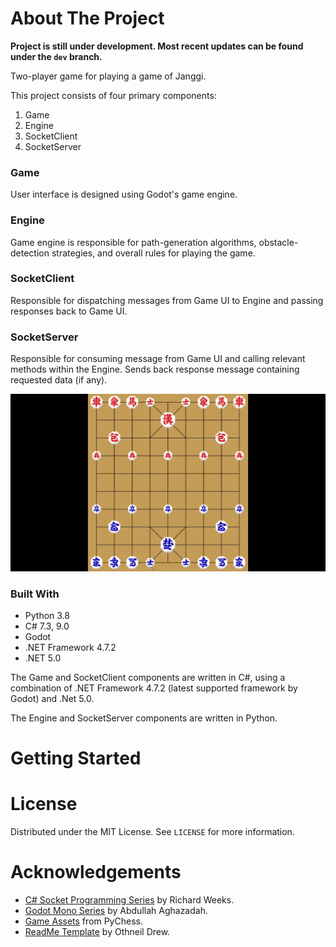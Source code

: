 # About The Project

**Project is still under development. Most recent updates can be found under the `dev` branch.**

Two-player game for playing a game of Janggi. 

This project consists of four primary components:

1. Game
2. Engine
3. SocketClient
4. SocketServer

### Game

User interface is designed using Godot's game engine.

### Engine

Game engine is responsible for path-generation algorithms, obstacle-detection strategies, and overall rules for playing the game. 

### SocketClient

Responsible for dispatching messages from Game UI to Engine and passing responses back to Game UI. 

### SocketServer

Responsible for consuming message from Game UI and calling relevant methods within the Engine. Sends back response message containing requested data (if any). 

![Gameplay Demo](https://github.com/MohamedAl-Hussein/janggi-game/blob/main/media/gameplay_demo_01.gif)

### Built With

* Python 3.8
* C# 7.3, 9.0
* Godot
* .NET Framework 4.7.2
* .NET 5.0

The Game and SocketClient components are written in C#, using a combination of .NET Framework 4.7.2 (latest supported framework by Godot) and .Net 5.0.

The Engine and SocketServer components are written in Python.

# Getting Started

# License

Distributed under the MIT License. See `LICENSE` for more information.

# Acknowledgements

* [C# Socket Programming Series](https://www.youtube.com/playlist?list=PLHLYG7mk_iQnUkCK3SvZVWghJ1Qts9WKn) by Richard Weeks.
* [Godot Mono Series](https://www.youtube.com/playlist?list=PLMgDVIa0Pg8XMe1GVc5eg0Rwi-cXqIR6q) by Abdullah Aghazadah.
* [Game Assets](https://www.pychess.org/variant/janggi) from PyChess.
* [ReadMe Template](https://github.com/othneildrew/Best-README-Template) by Othneil Drew.
